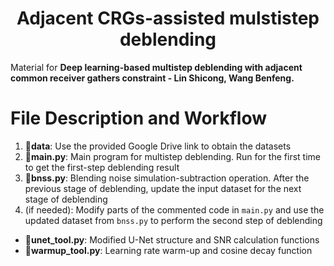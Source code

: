 <h1 align="center">Adjacent CRGs-assisted mulstistep deblending</h1>

 Material for **Deep learning-based multistep deblending with adjacent common receiver gathers constraint - Lin Shicong, Wang Benfeng.**

# File Description and Workflow
1. :file_folder:**data**: Use the provided Google Drive link to obtain the datasets
2. :page_facing_up:**main.py**: Main program for multistep deblending. Run for the first time to get the first-step deblending result
4. :page_facing_up:**bnss.py**: Blending noise simulation-subtraction operation. After the previous stage of deblending, update the input dataset for the next stage of deblending
5. (if needed): Modify parts of the commented code in `main.py` and use the updated dataset from `bnss.py` to perform the second step of deblending
* :page_facing_up:**unet_tool.py**: Modified U-Net structure and SNR calculation functions
* :page_facing_up:**warmup_tool.py**: Learning rate warm-up and cosine decay function
